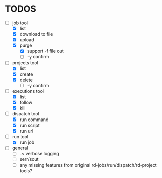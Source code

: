 # TODOS

- [ ] job tool
    - [x] list
    - [x] download to file
    - [x] upload
    - [x] purge
        - [x] support -f file out
        - [ ] -y confirm
- [ ] projects tool
    - [x] list
    - [x] create
    - [x] delete
        - [ ] -y confirm
- [ ] executions tool
    - [x] list
    - [x] follow
    - [x] kill
- [ ] dispatch tool
    - [x] run command
    - [x] run script
    - [x] run url
- [ ] run tool
    - [x] run job
- [ ] general
    - [ ] `-v` verbose logging
    - [ ] serr/sout
    - [ ] any missing features from original rd-jobs/run/dispatch/rd-project tools?
